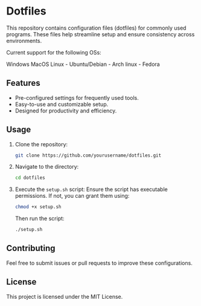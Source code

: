 # Dotfiles

This repository contains configuration files (dotfiles) for commonly used programs. These files help streamline setup and ensure consistency across environments.

Current support for the following OSs:

Windows
MacOS
Linux
    - Ubuntu/Debian
    - Arch linux
    - Fedora

## Features

- Pre-configured settings for frequently used tools.
- Easy-to-use and customizable setup.
- Designed for productivity and efficiency.

## Usage

1. Clone the repository:
    ```bash
    git clone https://github.com/yourusername/dotfiles.git
    ```
2. Navigate to the directory:
    ```bash
    cd dotfiles
    ```
3. Execute the `setup.sh` script:
   Ensure the script has executable permissions. If not, you can grant them using:
    ```bash
    chmod +x setup.sh
    ```
   Then run the script:
    ```bash
    ./setup.sh
    ```

## Contributing

Feel free to submit issues or pull requests to improve these configurations.

## License

This project is licensed under the MIT License.
